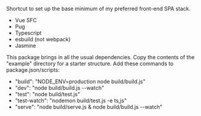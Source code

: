 Shortcut to set up the base minimum of my preferred front-end SPA stack. 
- Vue SFC
- Pug
- Typescript
- esbuild (not webpack)
- Jasmine

This package brings in all the usual dependencies. Copy the contents of the "example" directory for a starter structure.
Add these commands to package.json/scripts:
- "build": "NODE_ENV=production node build/build.js"
- "dev": "node build/build.js --watch"
- "test": "node build/test.js"
- "test-watch": "nodemon build/test.js -e ts,js"
- "serve": "node build/serve.js & node build/build.js --watch"
